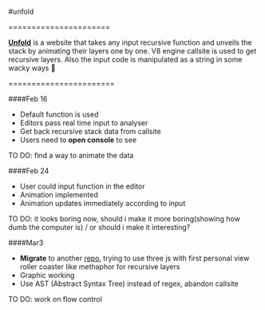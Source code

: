 #unfold

======================

**[Unfold](http://karenpeng.github.io/unfold/)** is a website that takes any input recursive function and unveils the stack by animating their layers one by one.
V8 engine callsite is used to get recursive layers. Also the input code is manipulated as a string in some wacky ways :ghost:

=======================

####Feb 16
- Default function is used
- Editors pass real time input to analyser
- Get back recursive stack data from callsite
- Users need to **open console** to see

TO DO: find a way to animate the data

####Feb 24
- User could input function in the editor
- Animation implemented
- Animation updates immediately according to input

TO DO: it looks boring now, should i make it more boring(showing how dumb the computer is) / or should i make it interesting?

####Mar3
- **Migrate** to another [repo](http://github.com/karenpeng/inception), trying to use three js with first personal view roller coaster like methaphor for recursive layers
- Graphic working
- Use AST (Abstract Syntax Tree) instead of regex, abandon callsite

TO DO: work on flow control

